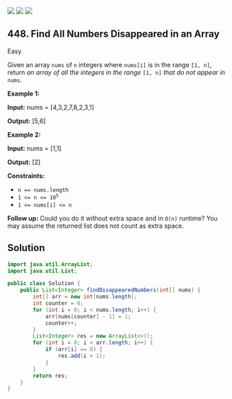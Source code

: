 [![](https://img.shields.io/github/stars/javadev/LeetCode-in-Java?label=Stars&style=flat-square)](https://github.com/javadev/LeetCode-in-Java)
[![](https://img.shields.io/github/forks/javadev/LeetCode-in-Java?label=Fork%20me%20on%20GitHub%20&style=flat-square)](https://github.com/javadev/LeetCode-in-Java/fork)
[![](https://img.shields.io/badge/-LeetCode%20in%20Kotlin-blue?style=flat-square)](https://github.com/javadev/LeetCode-in-Kotlin)

## 448\. Find All Numbers Disappeared in an Array

Easy

Given an array `nums` of `n` integers where `nums[i]` is in the range `[1, n]`, return _an array of all the integers in the range_ `[1, n]` _that do not appear in_ `nums`.

**Example 1:**

**Input:** nums = [4,3,2,7,8,2,3,1]

**Output:** [5,6] 

**Example 2:**

**Input:** nums = [1,1]

**Output:** [2] 

**Constraints:**

*   `n == nums.length`
*   <code>1 <= n <= 10<sup>5</sup></code>
*   `1 <= nums[i] <= n`

**Follow up:** Could you do it without extra space and in `O(n)` runtime? You may assume the returned list does not count as extra space.

## Solution

```java
import java.util.ArrayList;
import java.util.List;

public class Solution {
    public List<Integer> findDisappearedNumbers(int[] nums) {
        int[] arr = new int[nums.length];
        int counter = 0;
        for (int i = 0; i < nums.length; i++) {
            arr[nums[counter] - 1] = 1;
            counter++;
        }
        List<Integer> res = new ArrayList<>();
        for (int i = 0; i < arr.length; i++) {
            if (arr[i] == 0) {
                res.add(i + 1);
            }
        }
        return res;
    }
}
```